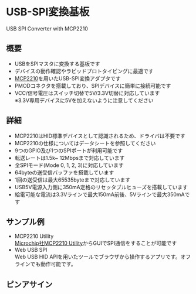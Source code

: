 # USB-SPI変換基板
USB SPI Converter with MCP2210
## 概要
  * USBをSPIマスタに変換する基板です
  * デバイスの動作確認やラピッドプロトタイピングに最適です
  * [MCP2210][1]を用いたUSB-SPI変換アダプタです
  * PMODコネクタを搭載しており、SPIデバイスに簡単に接続可能です
  * VCC/信号電圧はスイッチ切替で5V/3.3V切替に対応しています  
    ※3.3V専用デバイスに5Vを加えないように注意してください
    
## 詳細
 *  MCP2210はHID標準デバイスとして認識されるため、ドライバは不要です
 *  MCP2210の仕様についてはデータシートを参照してください
 *  9つのGPIO及び1つのSPIポートが利用可能です
 *  転送レートは1.5k~ 12Mbpsまで対応しています
 *  全SPIモード(Mode 0, 1, 2, 3)に対応しています
 *  64byteの送受信バッファを搭載しています
 *  1回の送受信は最大65535byteまで対応しています
 *  USB5V電源入力側に350mA定格のリセッタブルヒューズを搭載しています
 *  給電可能な電流は3.3Vラインで最大150mA前後、5Vラインで最大350mAです

## サンプル例
 * MCP2210 Utility  
 [Microchip社MCP2210 Utility][2]からGUIでSPI通信をすることが可能です
 * Web USB SPI  
 Web USB HID APIを用いたツールでブラウザから操作するアプリです。オフラインでも動作可能です。





## ピンアサイン


[1]: https://www.microchip.com/en-us/product/MCP2210
[2]: https://ww1.microchip.com/downloads/en/DeviceDoc/MCP2210Utility-v1.2.3-windows-installer.zip
